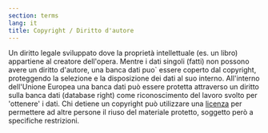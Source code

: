 ```yaml
---
section: terms
lang: it
title: Copyright / Diritto d'autore
---
```


Un diritto legale sviluppato dove la proprietà intellettuale (es. un libro) appartiene al creatore dell'opera. Mentre i dati singoli (fatti) non possono avere un diritto d'autore, una banca dati puo` essere coperto dal copyright, proteggendo la selezione e la disposizione dei dati al suo interno. All'interno dell'Unione Europea una banca dati può essere protetta attraverso un diritto sulla banca dati (database right) come riconoscimento del lavoro svolto per 'ottenere' i dati. Chi detiene un copyright può utilizzare una [licenza](/glossary/it/licence/) per permettere ad altre persone il riuso del materiale protetto, soggetto però a specifiche restrizioni.
